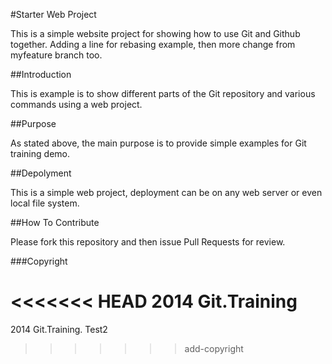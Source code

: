 #Starter Web Project

This is a simple website project for showing how to use Git and Github together. Adding a line for rebasing example, then more change from myfeature branch too.

##Introduction

This is example is to show different parts of the Git repository and various commands using a web project.

##Purpose

As stated above, the main purpose is to provide simple examples for Git training demo.

##Depolyment

This is a simple web project, deployment can be on any web server or even local file system.

##How To Contribute

Please fork this repository and then issue Pull Requests for review.

###Copyright

<<<<<<< HEAD
2014 Git.Training    
=======
2014 Git.Training. Test2
>>>>>>> add-copyright
